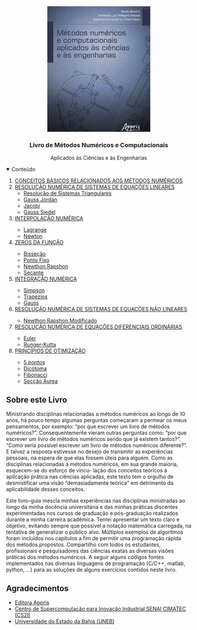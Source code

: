 

<br />
<p align="center">
  <a href="https://github.com/othneildrew/Best-README-Template">
    <img src="capa_livro_metodos.png" alt="Capa" width="280" height="340">
  </a>

  <h3 align="center">Livro de Métodos Numéricos e Computacionais</h3>

  <p align="center">
    Aplicados às Ciências e às Engenharias
    <br />
  </p>
</p>


<details open="open">
  <summary>Conteúdo</summary>
  <ol>
    <li>
      <a href="#link1">CONCEITOS BÁSICOS RELACIONADOS AOS MÉTODOS NUMÉRICOS</a>
    </li>
    <li>
      <a href="#link2">RESOLUÇÃO NUMÉRICA DE SISTEMAS DE EQUAÇÕES LINEARES</a> 
     <ul>
        <li><a href="#1">Resolução de Sistemas Triangulares</a></li>
        <li><a href="#2">Gauss Jordan</a></li>
        <li><a href="#2">Jacobi</a></li>
        <li><a href="#2">Gauss Siedel</a></li>
      </ul>
    </li>
    <li><a href="#link3">INTERPOLAÇÃO NUMÉRICA</a></li>
    <ul>
        <li><a href="#1">Lagrange</a></li>
        <li><a href="#2">Newton</a></li>
      </ul>
    <li><a href="#link4">ZEROS DA FUNÇÃO</a></li>
    <ul>
        <li><a href="#1">Bisseção</a></li>
        <li><a href="#2">Ponto Fixo</a></li>
        <li><a href="#2">Newthon Rapshon</a></li>
        <li><a href="#2">Secante</a></li>
      </ul>
    <li><a href="#link5">INTEGRAÇÃO NUMÉRICA</a></li>
      <ul>
        <li><a href="#1">Simpson</a></li>
        <li><a href="#2">Trapezios</a></li>
        <li><a href="#1">Gauss</a></li>        
      </ul>
    <li><a href="#link6">RESOLUÇÃO NUMÉRICA DE SISTEMAS DE EQUAÇÕES NÃO LINEARES</a></li>
      <ul>
        <li><a href="#1">Newthon Rapshon Modificado</a></li>
       </ul>
    <li><a href="#link7">RESOLUÇÃO NUMÉRICA DE EQUAÇÕES DIFERENCIAIS ORDINÁRIAS</a></li>
      <ul>
        <li><a href="#1">Euler</a></li>
        <li><a href="#2">Runger-Kutta</a></li>     
      </ul>
    <li><a href="#link8">PRINCÍPIOS DE OTIMIZAÇÃO</a></li>
      <ul>
        <li><a href="#1">5 pontos</a></li>
        <li><a href="#2">Dicótoma</a></li>
        <li><a href="#2">Fibonacci</a></li>
        <li><a href="#2">Secção Áurea</a></li>
      </ul>
  </ol>
</details>



<!-- ABOUT THE PROJECT -->
## Sobre este Livro

Ministrando disciplinas relacionadas a métodos numéricos ao longo de 10 anos, há pouco tempo algumas perguntas começaram a permear os meus pensamentos, por exemplo: “por que escrever um livro de métodos numéricos?”. Consequentemente vieram outras perguntas como: “por que escrever um livro de métodos numéricos sendo que já existem tantos?”. “Como seria possível escrever um livro de métodos numéricos diferente?”. E talvez a resposta estivesse no desejo de transmitir as experiências pessoais, na espera de que elas fossem úteis para alguém. Como as disciplinas relacionadas a métodos numéricos, em sua grande maioria, esquecem-se do esforço de vincu- lação dos conceitos teóricos à aplicação prática nas ciências aplicadas, este texto tem o orgulho de desmistificar uma visão “demasiadamente teórica” em detrimento da aplicabilidade desses conceitos.

Este livro-guia mescla minhas experiências nas disciplinas ministradas ao longo da minha docência universitária e das minhas práticas discentes experimentadas nos cursos de graduação e pós-graduação realizados durante a minha carreira acadêmica. Tentei apresentar um texto claro e objetivo, evitando sempre que possível a notação matemática carregada, na tentativa de generalizar o público alvo. Múltiplos exemplos de algoritmos foram incluídos nos capítulos a fim de permitir uma programação rápida dos métodos propostos. Compartilho com todos os estudantes, profissionais e pesquisadores das ciências exatas as diversas visões práticas dos métodos numéricos. A seguir alguns códigos fontes implementados nas diversas linguagens de programação (C/C++, matlab, python, ...) para as soluções de alguns exercícios contidos neste livro.




<!-- ACKNOWLEDGEMENTS -->
## Agradecimentos
* [Editora Appris](http://www.editoraappris.com.br)
* [Centro de Supercomputação para Inovação Industrial SENAI CIMATEC (CS2I)](http://www.fieb.org.br)
* [Universidade do Estado da Bahia (UNEB)](http://www.uneb.br)
